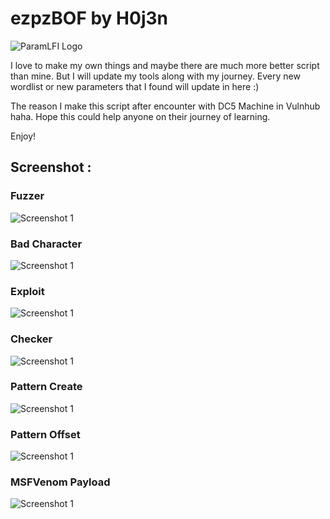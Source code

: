 # ezpzBOF by H0j3n

![ParamLFI Logo](https://github.com/H0j3n/EazyPeazy/blob/master/My%20Tools/ezpzBOF/img/logo.PNG)

I love to make my own things and maybe there are much more better script than mine. But I will update my tools along with my journey. Every new wordlist or new parameters that I found will update in here :)

The reason I make this script after encounter with DC5 Machine in Vulnhub haha. Hope this could help anyone on their journey of learning.

Enjoy!


## Screenshot :

### Fuzzer

![Screenshot 1](https://github.com/H0j3n/EazyPeazy/blob/master/My%20Tools/ezpzBOF/img/fuzzer.png)

### Bad Character

![Screenshot 1](https://github.com/H0j3n/EazyPeazy/blob/master/My%20Tools/ezpzBOF/img/badchar.png)

### Exploit

![Screenshot 1](https://github.com/H0j3n/EazyPeazy/blob/master/My%20Tools/ezpzBOF/img/exploit.png)

### Checker

![Screenshot 1](https://github.com/H0j3n/EazyPeazy/blob/master/My%20Tools/ezpzBOF/img/checker.png)

### Pattern Create

![Screenshot 1](https://github.com/H0j3n/EazyPeazy/blob/master/My%20Tools/ezpzBOF/img/pcreate.png)

### Pattern Offset

![Screenshot 1](https://github.com/H0j3n/EazyPeazy/blob/master/My%20Tools/ezpzBOF/img/poffset.png)

### MSFVenom Payload

![Screenshot 1](https://github.com/H0j3n/EazyPeazy/blob/master/My%20Tools/ezpzBOF/img/payload.png)

